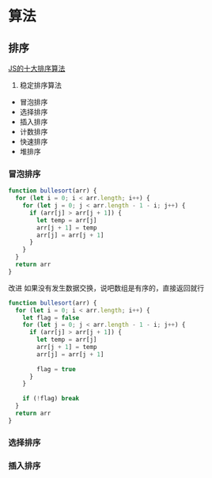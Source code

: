 # 算法

## 排序
[JS的十大排序算法](https://www.cnblogs.com/zhuochong/p/11631632.html)

1. 稳定排序算法
- 冒泡排序
- 选择排序
- 插入排序
- 计数排序
- 快速排序
- 堆排序

### 冒泡排序

```javascript
function bullesort(arr) {
  for (let i = 0; i < arr.length; i++) {
    for (let j = 0; j < arr.length - 1 - i; j++) {
      if (arr[j] > arr[j + 1]) {
        let temp = arr[j]
        arr[j + 1] = temp
        arr[j] = arr[j + 1]
      }
    }
  }
  return arr
}
```

改进 如果没有发生数据交换，说吧数组是有序的，直接返回就行

```javascript
function bullesort(arr) {
  for (let i = 0; i < arr.length; i++) {
    let flag = false
    for (let j = 0; j < arr.length - 1 - i; j++) {
      if (arr[j] > arr[j + 1]) {
        let temp = arr[j]
        arr[j + 1] = temp
        arr[j] = arr[j + 1]
        
        flag = true
      }
    }
    
    if (!flag) break
  }
  return arr
}
```

### 选择排序


### 插入排序
